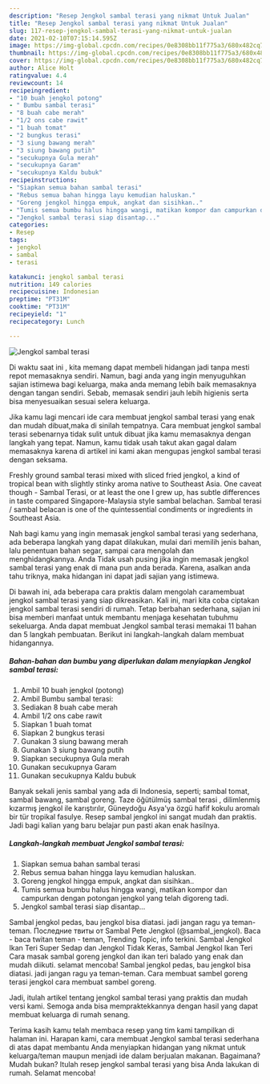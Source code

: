 ```yaml
---
description: "Resep Jengkol sambal terasi yang nikmat Untuk Jualan"
title: "Resep Jengkol sambal terasi yang nikmat Untuk Jualan"
slug: 117-resep-jengkol-sambal-terasi-yang-nikmat-untuk-jualan
date: 2021-02-10T07:15:14.595Z
image: https://img-global.cpcdn.com/recipes/0e8308bb11f775a3/680x482cq70/jengkol-sambal-terasi-foto-resep-utama.jpg
thumbnail: https://img-global.cpcdn.com/recipes/0e8308bb11f775a3/680x482cq70/jengkol-sambal-terasi-foto-resep-utama.jpg
cover: https://img-global.cpcdn.com/recipes/0e8308bb11f775a3/680x482cq70/jengkol-sambal-terasi-foto-resep-utama.jpg
author: Alice Holt
ratingvalue: 4.4
reviewcount: 14
recipeingredient:
- "10 buah jengkol potong"
- " Bumbu sambal terasi"
- "8 buah cabe merah"
- "1/2 ons cabe rawit"
- "1 buah tomat"
- "2 bungkus terasi"
- "3 siung bawang merah"
- "3 siung bawang putih"
- "secukupnya Gula merah"
- "secukupnya Garam"
- "secukupnya Kaldu bubuk"
recipeinstructions:
- "Siapkan semua bahan sambal terasi"
- "Rebus semua bahan hingga layu kemudian haluskan."
- "Goreng jengkol hingga empuk, angkat dan sisihkan.."
- "Tumis semua bumbu halus hingga wangi, matikan kompor dan campurkan dengan potongan jengkol yang telah digoreng tadi."
- "Jengkol sambal terasi siap disantap..."
categories:
- Resep
tags:
- jengkol
- sambal
- terasi

katakunci: jengkol sambal terasi 
nutrition: 149 calories
recipecuisine: Indonesian
preptime: "PT31M"
cooktime: "PT31M"
recipeyield: "1"
recipecategory: Lunch

---
```



![Jengkol sambal terasi](https://img-global.cpcdn.com/recipes/0e8308bb11f775a3/680x482cq70/jengkol-sambal-terasi-foto-resep-utama.jpg)

Di waktu  saat ini , kita memang dapat membeli hidangan jadi tanpa mesti repot memasaknya sendiri. Namun, bagi anda yang ingin menyuguhkan sajian istimewa bagi keluarga, maka anda memang lebih baik memasaknya dengan tangan sendiri. Sebab, memasak sendiri jauh lebih higienis serta bisa menyesuaikan sesuai selera keluarga.

Jika kamu lagi mencari ide cara membuat jengkol sambal terasi yang enak dan mudah dibuat,maka di sinilah tempatnya. Cara membuat jengkol sambal terasi  sebenarnya tidak sulit untuk dibuat jika kamu memasaknya dengan langkah yang tepat. Namun, kamu tidak usah takut akan gagal dalam memasaknya 
karena di artikel ini kami akan mengupas jengkol sambal terasi dengan seksama.  

Freshly ground sambal terasi mixed with sliced fried jengkol, a kind of tropical bean with slightly stinky aroma native to Southeast Asia. One caveat though - Sambal Terasi, or at least the one I grew up, has subtle differences in taste compared Singapore-Malaysia style sambal belachan. Sambal terasi / sambal belacan is one of the quintessential condiments or ingredients in Southeast Asia.

Nah bagi kamu yang ingin memasak jengkol sambal terasi yang sederhana, ada beberapa langkah yang dapat dilakukan, mulai dari memilih jenis bahan, lalu penentuan bahan segar, sampai cara mengolah dan menghidangkannya. Anda Tidak usah pusing jika ingin memasak jengkol sambal terasi yang enak di mana pun anda berada. Karena, asalkan anda  tahu triknya, maka hidangan ini dapat jadi sajian yang istimewa.

Di bawah ini, ada beberapa cara praktis  dalam mengolah caramembuat jengkol sambal terasi yang siap dikreasikan. Kali ini, mari kita coba ciptakan jengkol sambal terasi sendiri di rumah. Tetap berbahan sederhana, sajian ini bisa memberi manfaat untuk membantu menjaga kesehatan tubuhmu sekeluarga. Anda dapat membuat Jengkol sambal terasi memakai 11 bahan dan 5 langkah pembuatan. Berikut ini langkah-langkah dalam membuat hidangannya.

<!--inarticleads1-->

##### Bahan-bahan dan bumbu yang diperlukan dalam menyiapkan Jengkol sambal terasi:

1. Ambil 10 buah jengkol (potong)
1. Ambil  Bumbu sambal terasi:
1. Sediakan 8 buah cabe merah
1. Ambil 1/2 ons cabe rawit
1. Siapkan 1 buah tomat
1. Siapkan 2 bungkus terasi
1. Gunakan 3 siung bawang merah
1. Gunakan 3 siung bawang putih
1. Siapkan secukupnya Gula merah
1. Gunakan secukupnya Garam
1. Gunakan secukupnya Kaldu bubuk


Banyak sekali jenis sambal yang ada di Indonesia, seperti; sambal tomat, sambal bawang, sambal goreng. Taze öğütülmüş sambal terasi , dilimlenmiş kızarmış jengkol ile karıştırılır, Güneydoğu Asya&#39;ya özgü hafif kokulu aromalı bir tür tropikal fasulye. Resep sambal jengkol ini sangat mudah dan praktis. Jadi bagi kalian yang baru belajar pun pasti akan enak hasilnya. 

<!--inarticleads2-->

##### Langkah-langkah membuat Jengkol sambal terasi:

1. Siapkan semua bahan sambal terasi
1. Rebus semua bahan hingga layu kemudian haluskan.
1. Goreng jengkol hingga empuk, angkat dan sisihkan..
1. Tumis semua bumbu halus hingga wangi, matikan kompor dan campurkan dengan potongan jengkol yang telah digoreng tadi.
1. Jengkol sambal terasi siap disantap...


Sambal jengkol pedas, bau jengkol bisa diatasi. jadi jangan ragu ya teman-teman. Последние твиты от Sambal Pete Jengkol (@sambal_jengkol). Baca - baca twitan teman - teman, Trending Topic, info terkini. Sambal Jengkol Ikan Teri Super Sedap dan Jengkol Tidak Keras, Sambal Jengkol Ikan Teri Cara masak sambal goreng jengkol dan ikan teri balado yang enak dan mudah diikuti. selamat mencoba! Sambal jengkol pedas, bau jengkol bisa diatasi. jadi jangan ragu ya teman-teman. Cara membuat sambel goreng terasi jengkol cara membuat sambel goreng. 

Jadi, itulah artikel tentang  jengkol sambal terasi  yang praktis dan mudah versi kami. Semoga anda bisa mempraktekkannya dengan hasil yang dapat membuat keluarga di rumah senang. 

Terima kasih kamu telah membaca resep yang tim kami tampilkan di halaman ini. Harapan kami, cara membuat  Jengkol sambal terasi sederhana di atas dapat membantu Anda menyiapkan hidangan yang nikmat untuk keluarga/teman maupun menjadi ide dalam berjualan makanan. Bagaimana? Mudah bukan? Itulah resep jengkol sambal terasi yang bisa Anda lakukan di rumah. Selamat mencoba!


